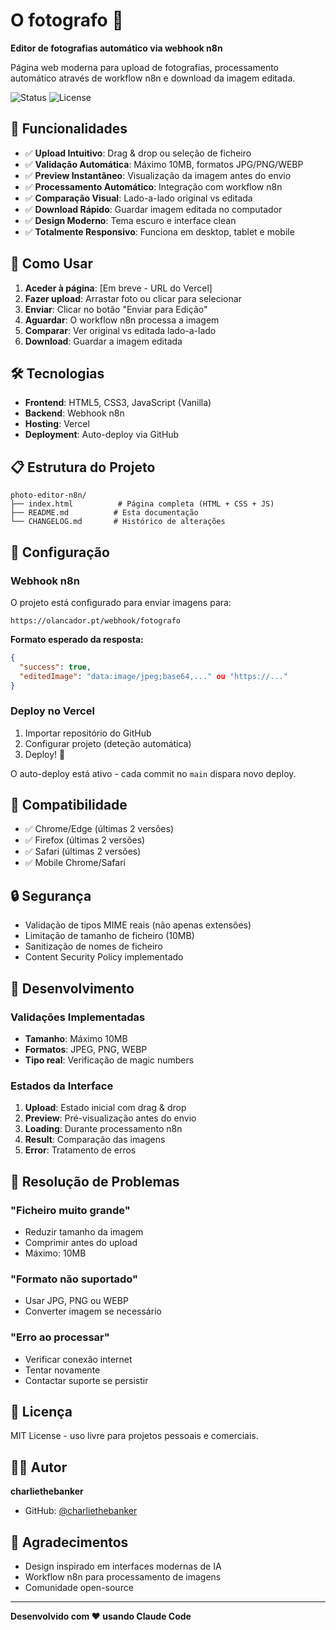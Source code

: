 # O fotografo 📸

**Editor de fotografias automático via webhook n8n**

Página web moderna para upload de fotografias, processamento automático através de workflow n8n e download da imagem editada.

![Status](https://img.shields.io/badge/status-active-success.svg)
![License](https://img.shields.io/badge/license-MIT-blue.svg)

## 🌟 Funcionalidades

- ✅ **Upload Intuitivo**: Drag & drop ou seleção de ficheiro
- ✅ **Validação Automática**: Máximo 10MB, formatos JPG/PNG/WEBP
- ✅ **Preview Instantâneo**: Visualização da imagem antes do envio
- ✅ **Processamento Automático**: Integração com workflow n8n
- ✅ **Comparação Visual**: Lado-a-lado original vs editada
- ✅ **Download Rápido**: Guardar imagem editada no computador
- ✅ **Design Moderno**: Tema escuro e interface clean
- ✅ **Totalmente Responsivo**: Funciona em desktop, tablet e mobile

## 🚀 Como Usar

1. **Aceder à página**: [Em breve - URL do Vercel]
2. **Fazer upload**: Arrastar foto ou clicar para selecionar
3. **Enviar**: Clicar no botão "Enviar para Edição"
4. **Aguardar**: O workflow n8n processa a imagem
5. **Comparar**: Ver original vs editada lado-a-lado
6. **Download**: Guardar a imagem editada

## 🛠️ Tecnologias

- **Frontend**: HTML5, CSS3, JavaScript (Vanilla)
- **Backend**: Webhook n8n
- **Hosting**: Vercel
- **Deployment**: Auto-deploy via GitHub

## 📋 Estrutura do Projeto

```
photo-editor-n8n/
├── index.html          # Página completa (HTML + CSS + JS)
├── README.md          # Esta documentação
└── CHANGELOG.md       # Histórico de alterações
```

## 🔧 Configuração

### Webhook n8n

O projeto está configurado para enviar imagens para:
```
https://olancador.pt/webhook/fotografo
```

**Formato esperado da resposta:**
```json
{
  "success": true,
  "editedImage": "data:image/jpeg;base64,..." ou "https://..."
}
```

### Deploy no Vercel

1. Importar repositório do GitHub
2. Configurar projeto (deteção automática)
3. Deploy! 🚀

O auto-deploy está ativo - cada commit no `main` dispara novo deploy.

## 📱 Compatibilidade

- ✅ Chrome/Edge (últimas 2 versões)
- ✅ Firefox (últimas 2 versões)
- ✅ Safari (últimas 2 versões)
- ✅ Mobile Chrome/Safari

## 🔒 Segurança

- Validação de tipos MIME reais (não apenas extensões)
- Limitação de tamanho de ficheiro (10MB)
- Sanitização de nomes de ficheiro
- Content Security Policy implementado

## 📝 Desenvolvimento

### Validações Implementadas

- **Tamanho**: Máximo 10MB
- **Formatos**: JPEG, PNG, WEBP
- **Tipo real**: Verificação de magic numbers

### Estados da Interface

1. **Upload**: Estado inicial com drag & drop
2. **Preview**: Pré-visualização antes do envio
3. **Loading**: Durante processamento n8n
4. **Result**: Comparação das imagens
5. **Error**: Tratamento de erros

## 🐛 Resolução de Problemas

### "Ficheiro muito grande"
- Reduzir tamanho da imagem
- Comprimir antes do upload
- Máximo: 10MB

### "Formato não suportado"
- Usar JPG, PNG ou WEBP
- Converter imagem se necessário

### "Erro ao processar"
- Verificar conexão internet
- Tentar novamente
- Contactar suporte se persistir

## 📄 Licença

MIT License - uso livre para projetos pessoais e comerciais.

## 👨‍💻 Autor

**charliethebanker**
- GitHub: [@charliethebanker](https://github.com/charliethebanker)

## 🙏 Agradecimentos

- Design inspirado em interfaces modernas de IA
- Workflow n8n para processamento de imagens
- Comunidade open-source

---

**Desenvolvido com ❤️ usando Claude Code**